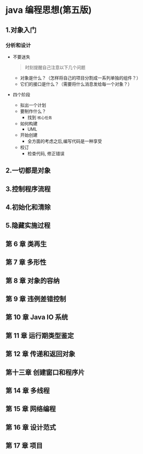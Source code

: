# java 编程思想(第五版)

## 1.对象入门

### 分析和设计

- 不要迷失

  > 时刻提醒自己注意以下几个问题

  - 对象是什么？（怎样将自己的项目分割成一系列单独的组件？）
  - 它们的接口是什么？（需要将什么消息发给每一个对象？）

- 四个阶段
  - 拟出一个计划
  - 要制作什么？
    - 找到 `核心任务`
  - 如何构建
    - UML
  - 开始创建
    - 全方面的考虑之后,编写代码是一种享受
  - 校订
    - 检查代码, 修正错误

## 2.一切都是对象

## 3.控制程序流程

## 4.初始化和清除

## 5.隐藏实施过程

## 第 6 章 类再生

## 第 7 章 多形性

## 第 8 章 对象的容纳

## 第 9 章 违例差错控制

## 第 10 章 Java IO 系统

## 第 11 章 运行期类型鉴定

## 第 12 章 传递和返回对象

## 第十三章 创建窗口和程序片

## 第 14 章 多线程

## 第 15 章 网络编程

## 第 16 章 设计范式

## 第 17 章 项目
